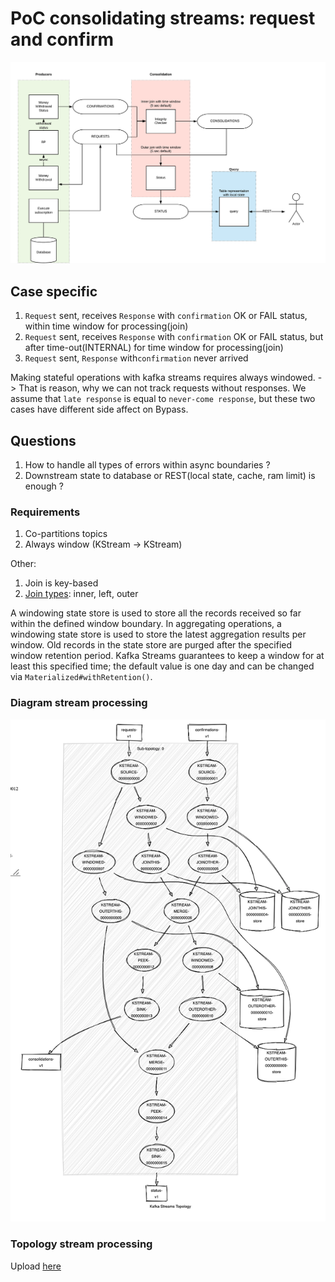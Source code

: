 # PoC consolidating streams: request and confirm
![diagram](imgs/poc_stream_subscriptions.png)

## Case specific
1. `Request` sent, receives `Response` with `confirmation` OK or FAIL status, within time window for processing(join)
2. `Request` sent, receives `Response` with `confirmation` OK or FAIL status, but after time-out(INTERNAL) for time window for processing(join) 
3. `Request` sent, `Response` with`confirmation` never arrived 

Making stateful operations with kafka streams requires always windowed. 
-> That is reason, why we can not track requests without responses.
We assume that `late response` is equal to `never-come response`, but these two cases have different side affect on Bypass.    

## Questions
1. How to handle all types of errors within async boundaries ?
2. Downstream state to database or REST(local state, cache, ram limit) is enough ?

### Requirements
1. Co-partitions topics
2. Always window (KStream -> KStream)

Other: 
1. Join is key-based
2. [Join types](https://docs.confluent.io/current/streams/developer-guide/dsl-api.html#kstream-kstream-join): inner, left, outer

A windowing state store is used to store all the records received so far within the defined window boundary. 
In aggregating operations, a windowing state store is used to store the latest aggregation results per window. 
Old records in the state store are purged after the specified window retention period. 
Kafka Streams guarantees to keep a window for at least this specified time; the default value is one day and can be changed via `Materialized#withRetention()`.


### Diagram stream processing
![diagram](./imgs/diagram-topology.png)

### Topology stream processing
Upload [here](https://zz85.github.io/kafka-streams-viz/)